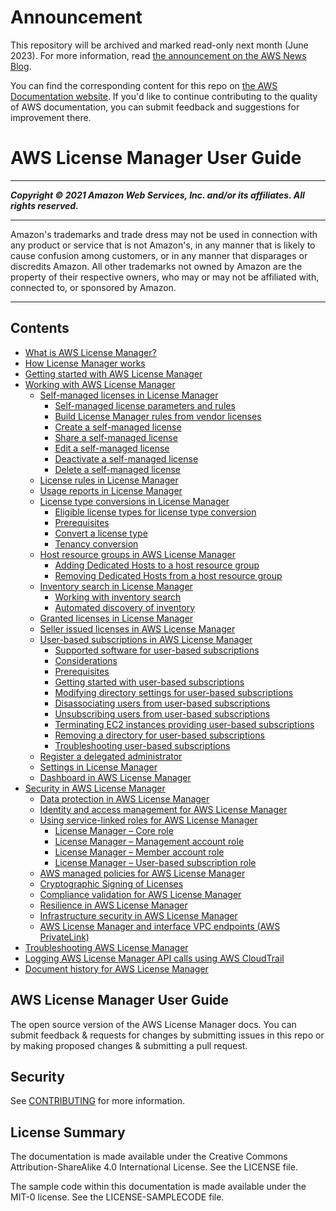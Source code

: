 # Announcement

This repository will be archived and marked read-only next month (June 2023). For more information, read [the announcement on the AWS News Blog](https://aws.amazon.com/blogs/aws/retiring-the-aws-documentation-on-github/).

You can find the corresponding content for this repo on [the AWS Documentation website](https://docs.aws.amazon.com/license-manager/latest/userguide). If you'd like to continue contributing to the quality of AWS documentation, you can submit feedback and suggestions for improvement there.

# AWS License Manager User Guide

-----
*****Copyright &copy; 2021 Amazon Web Services, Inc. and/or its affiliates. All rights reserved.*****

-----
Amazon's trademarks and trade dress may not be used in 
     connection with any product or service that is not Amazon's, 
     in any manner that is likely to cause confusion among customers, 
     or in any manner that disparages or discredits Amazon. All other 
     trademarks not owned by Amazon are the property of their respective
     owners, who may or may not be affiliated with, connected to, or 
     sponsored by Amazon.

-----
## Contents
+ [What is AWS License Manager?](license-manager.md)
+ [How License Manager works](license-manager-overview.md)
+ [Getting started with AWS License Manager](getting-started.md)
+ [Working with AWS License Manager](using-license-manager.md)
   + [Self-managed licenses in License Manager](license-configurations.md)
      + [Self-managed license parameters and rules](config-overview.md)
      + [Build License Manager rules from vendor licenses](licenses-to-rules.md)
      + [Create a self-managed license](create-license-configuration.md)
      + [Share a self-managed license](share-license-configuration.md)
      + [Edit a self-managed license](modify-license-configuration.md)
      + [Deactivate a self-managed license](deactivate-license-configuration.md)
      + [Delete a self-managed license](delete-license-configuration.md)
   + [License rules in License Manager](license-rules.md)
   + [Usage reports in License Manager](license-reporting.md)
   + [License type conversions in License Manager](license-conversion.md)
      + [Eligible license types for license type conversion](conversion-types.md)
      + [Prerequisites](conversion-prerequisites.md)
      + [Convert a license type](conversion-procedures.md)
      + [Tenancy conversion](conversion-tenancy.md)
   + [Host resource groups in AWS License Manager](host-resource-groups.md)
      + [Adding Dedicated Hosts to a host resource group](add-hosts.md)
      + [Removing Dedicated Hosts from a host resource group](remove-hosts.md)
   + [Inventory search in License Manager](inventory.md)
      + [Working with inventory search](discovery.md)
      + [Automated discovery of inventory](automated-discovery.md)
   + [Granted licenses in License Manager](granted-licenses.md)
   + [Seller issued licenses in AWS License Manager](seller-issued-licenses.md)
   + [User-based subscriptions in AWS License Manager](user-based-subscriptions.md)
      + [Supported software for user-based subscriptions](user-based-subscriptions-supported-software.md)
      + [Considerations](user-based-subscriptions-considerations.md)
      + [Prerequisites](user-based-subscriptions-prerequisites.md)
      + [Getting started with user-based subscriptions](user-based-subscriptions-getting-started.md)
      + [Modifying directory settings for user-based subscriptions](user-based-subscriptions-modify-ad.md)
      + [Disassociating users from user-based subscriptions](user-based-subscriptions-disassociate-users.md)
      + [Unsubscribing users from user-based subscriptions](user-based-subscriptions-unsubscribe-users.md)
      + [Terminating EC2 instances providing user-based subscriptions](user-based-subscriptions-terminate-instances.md)
      + [Removing a directory for user-based subscriptions](user-based-subscriptions-remove-ad.md)
      + [Troubleshooting user-based subscriptions](user-based-subscriptions-troubleshoot.md)
   + [Register a delegated administrator](delegated-administrator.md)
   + [Settings in License Manager](settings.md)
   + [Dashboard in AWS License Manager](dashboard.md)
+ [Security in AWS License Manager](security.md)
   + [Data protection in AWS License Manager](data-protection.md)
   + [Identity and access management for AWS License Manager](identity-access-management.md)
   + [Using service-linked roles for AWS License Manager](using-service-linked-roles.md)
      + [License Manager – Core role](license-manager-role-core.md)
      + [License Manager – Management account role](management-role.md)
      + [License Manager – Member account role](member-role.md)
      + [License Manager – User-based subscription role](user-based-subscription-role.md)
   + [AWS managed policies for AWS License Manager](security-iam-awsmanpol.md)
   + [Cryptographic Signing of Licenses](license-signing.md)
   + [Compliance validation for AWS License Manager](compliance-validation.md)
   + [Resilience in AWS License Manager](disaster-recovery-resiliency.md)
   + [Infrastructure security in AWS License Manager](infrastructure-security.md)
   + [AWS License Manager and interface VPC endpoints (AWS PrivateLink)](interface-vpc-endpoints.md)
+ [Troubleshooting AWS License Manager](troubleshooting.md)
+ [Logging AWS License Manager API calls using AWS CloudTrail](logging-using-cloudtrail.md)
+ [Document history for AWS License Manager](doc-history.md)

## AWS License Manager User Guide

The open source version of the AWS License Manager docs. You can submit feedback & requests for changes by submitting issues in this repo or by making proposed changes & submitting a pull request.

## Security

See [CONTRIBUTING](doc_source/CONTRIBUTING.md#security-issue-notifications) for more information.

## License Summary

The documentation is made available under the Creative Commons Attribution-ShareAlike 4.0 International License. See the LICENSE file.

The sample code within this documentation is made available under the MIT-0 license. See the LICENSE-SAMPLECODE file.

